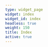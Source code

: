 ```yaml
---
type: widget_page
widget: index
widget_id: index
headless: true
weight: 150
title: Index
active: true
---
```

